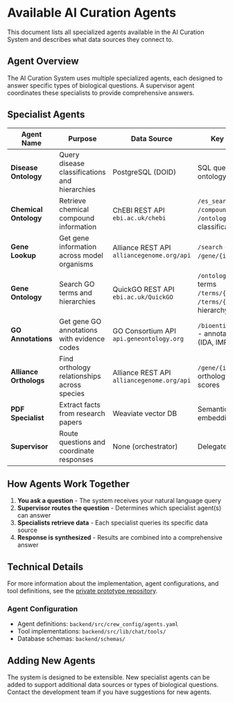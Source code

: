 # Available AI Curation Agents

This document lists all specialized agents available in the AI Curation System and describes what data sources they connect to.

## Agent Overview

The AI Curation System uses multiple specialized agents, each designed to answer specific types of biological questions. A supervisor agent coordinates these specialists to provide comprehensive answers.

## Specialist Agents

| Agent Name | Purpose | Data Source | Key Endpoints/Access | Example Question |
|-----------|---------|-------------|---------------------|------------------|
| **Disease Ontology** | Query disease classifications and hierarchies | PostgreSQL (DOID) | SQL queries against disease ontology database | "What is DOID:4325?" |
| **Chemical Ontology** | Retrieve chemical compound information | ChEBI REST API<br>`ebi.ac.uk/chebi` | `/es_search` - search<br>`/compound/{id}` - details<br>`/ontology/parents` - classifications | "What is cytidine?" |
| **Gene Lookup** | Get gene information across model organisms | Alliance REST API<br>`alliancegenome.org/api` | `/search` - find genes<br>`/gene/{id}` - gene details | "What is WBGene00001234?" |
| **Gene Ontology** | Search GO terms and hierarchies | QuickGO REST API<br>`ebi.ac.uk/QuickGO` | `/ontology/go/search` - find terms<br>`/terms/{id}` - term info<br>`/terms/{id}/children` - hierarchy | "What is GO:0008150?" |
| **GO Annotations** | Get gene GO annotations with evidence codes | GO Consortium API<br>`api.geneontology.org` | `/bioentity/gene/{id}/function` - annotations with evidence (IDA, IMP, IEA) | "What GO terms annotate daf-2?" |
| **Alliance Orthologs** | Find orthology relationships across species | Alliance REST API<br>`alliancegenome.org/api` | `/gene/{id}/orthologs` - orthology with confidence scores | "What are orthologs of TP53?" |
| **PDF Specialist** | Extract facts from research papers | Weaviate vector DB | Semantic search on document embeddings | "What does the paper say about apoptosis?" |
| **Supervisor** | Route questions and coordinate responses | None (orchestrator) | Delegates to specialist agents | Handles all questions via delegation |

## How Agents Work Together

1. **You ask a question** - The system receives your natural language query
2. **Supervisor routes the question** - Determines which specialist agent(s) can answer
3. **Specialists retrieve data** - Each specialist queries its specific data source
4. **Response is synthesized** - Results are combined into a comprehensive answer

## Technical Details

For more information about the implementation, agent configurations, and tool definitions, see the [private prototype repository](https://github.com/alliance-genome/ai_curation_prototype).

### Agent Configuration
- Agent definitions: `backend/src/crew_config/agents.yaml`
- Tool implementations: `backend/src/lib/chat/tools/`
- Database schemas: `backend/schemas/`

## Adding New Agents

The system is designed to be extensible. New specialist agents can be added to support additional data sources or types of biological questions. Contact the development team if you have suggestions for new agents.
